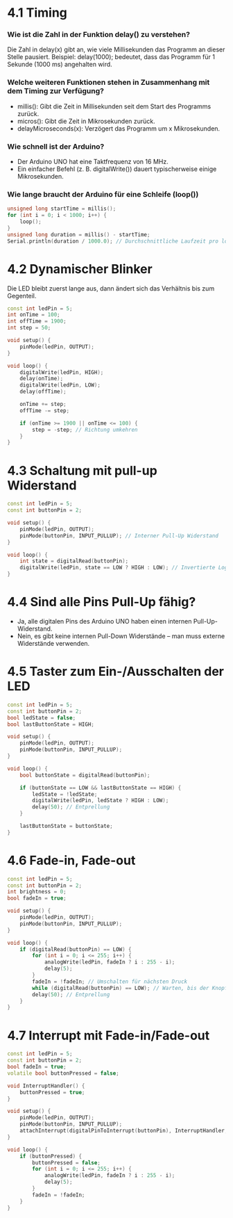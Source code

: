 # 4.1 Timing
### Wie ist die Zahl in der Funktion delay() zu verstehen?
Die Zahl in delay(x) gibt an, wie viele Millisekunden das Programm an dieser Stelle pausiert. Beispiel: delay(1000); bedeutet, dass das Programm für 1 Sekunde (1000 ms) angehalten wird.

### Welche weiteren Funktionen stehen in Zusammenhang mit dem Timing zur Verfügung?
- millis(): Gibt die Zeit in Millisekunden seit dem Start des Programms zurück.
- micros(): Gibt die Zeit in Mikrosekunden zurück.
- delayMicroseconds(x): Verzögert das Programm um x Mikrosekunden.

### Wie schnell ist der Arduino?
- Der Arduino UNO hat eine Taktfrequenz von 16 MHz.
-  Ein einfacher Befehl (z. B. digitalWrite()) dauert typischerweise einige Mikrosekunden.

### Wie lange braucht der Arduino für eine Schleife (loop())
```cpp
unsigned long startTime = millis();
for (int i = 0; i < 1000; i++) {
    loop();
}
unsigned long duration = millis() - startTime;
Serial.println(duration / 1000.0); // Durchschnittliche Laufzeit pro loop()
```

# 4.2 Dynamischer Blinker
Die LED bleibt zuerst lange aus, dann ändert sich das Verhältnis bis zum Gegenteil.
```cpp
const int ledPin = 5;
int onTime = 100;
int offTime = 1900;
int step = 50;

void setup() {
    pinMode(ledPin, OUTPUT);
}

void loop() {
    digitalWrite(ledPin, HIGH);
    delay(onTime);
    digitalWrite(ledPin, LOW);
    delay(offTime);

    onTime += step;
    offTime -= step;

    if (onTime >= 1900 || onTime <= 100) {
        step = -step; // Richtung umkehren
    }
}
```

# 4.3 Schaltung mit pull-up Widerstand
```cpp
const int ledPin = 5;
const int buttonPin = 2;

void setup() {
    pinMode(ledPin, OUTPUT);
    pinMode(buttonPin, INPUT_PULLUP); // Interner Pull-Up Widerstand
}

void loop() {
    int state = digitalRead(buttonPin);
    digitalWrite(ledPin, state == LOW ? HIGH : LOW); // Invertierte Logik
}
```

# 4.4 Sind alle Pins Pull-Up fähig?
- Ja, alle digitalen Pins des Arduino UNO haben einen internen Pull-Up-Widerstand.
- Nein, es gibt keine internen Pull-Down Widerstände – man muss externe Widerstände verwenden.

# 4.5 Taster zum Ein-/Ausschalten der LED
```cpp
const int ledPin = 5;
const int buttonPin = 2;
bool ledState = false;
bool lastButtonState = HIGH;

void setup() {
    pinMode(ledPin, OUTPUT);
    pinMode(buttonPin, INPUT_PULLUP);
}

void loop() {
    bool buttonState = digitalRead(buttonPin);

    if (buttonState == LOW && lastButtonState == HIGH) {
        ledState = !ledState;
        digitalWrite(ledPin, ledState ? HIGH : LOW);
        delay(50); // Entprellung
    }

    lastButtonState = buttonState;
}
```

# 4.6 Fade-in, Fade-out
```cpp
const int ledPin = 5;
const int buttonPin = 2;
int brightness = 0;
bool fadeIn = true;

void setup() {
    pinMode(ledPin, OUTPUT);
    pinMode(buttonPin, INPUT_PULLUP);
}

void loop() {
    if (digitalRead(buttonPin) == LOW) {
        for (int i = 0; i <= 255; i++) {
            analogWrite(ledPin, fadeIn ? i : 255 - i);
            delay(5);
        }
        fadeIn = !fadeIn; // Umschalten für nächsten Druck
        while (digitalRead(buttonPin) == LOW); // Warten, bis der Knopf losgelassen wird
        delay(50); // Entprellung
    }
}
```

# 4.7 Interrupt mit Fade-in/Fade-out
```cpp
const int ledPin = 5;
const int buttonPin = 2;
bool fadeIn = true;
volatile bool buttonPressed = false;

void InterruptHandler() {
    buttonPressed = true;
}

void setup() {
    pinMode(ledPin, OUTPUT);
    pinMode(buttonPin, INPUT_PULLUP);
    attachInterrupt(digitalPinToInterrupt(buttonPin), InterruptHandler, FALLING);
}

void loop() {
    if (buttonPressed) {
        buttonPressed = false;
        for (int i = 0; i <= 255; i++) {
            analogWrite(ledPin, fadeIn ? i : 255 - i);
            delay(5);
        }
        fadeIn = !fadeIn;
    }
}
```
